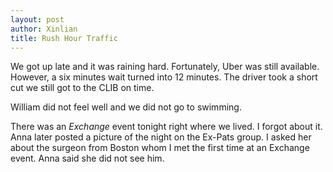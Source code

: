 ```yaml
---
layout: post
author: Xinlian
title: Rush Hour Traffic
---
```


We got up late and it was raining hard.  Fortunately, Uber was still available.  However, a six minutes wait turned into 12 minutes.  The driver took a short cut we still got to the CLIB on time.

William did not feel well and we did not go to swimming.

There was an _Exchange_ event tonight right where we lived.  I forgot about it.  Anna later posted a picture of the night on the Ex-Pats group.  I asked her about the surgeon from Boston whom I met the first time at an Exchange event.  Anna said she did not see him.
